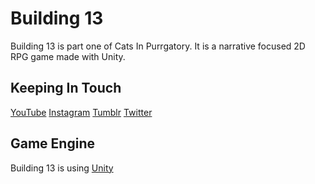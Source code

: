 # Building 13

Building 13 is part one of Cats In Purrgatory. It is a narrative focused 2D RPG game made with Unity.

## Keeping In Touch 

[YouTube](https://www.youtube.com/watch?v=iLT0cvefZMY&list=PLnlsG_7yK9tROTJfUgeAzpTbdGA-29547)
[Instagram](https://www.instagram.com/cattatonicat/)
[Tumblr](https://www.tumblr.com/blog/cats-in-purrgatory)
[Twitter](https://twitter.com/cattatonicat)

## Game Engine

Building 13 is using [Unity](https://unity.com/)
